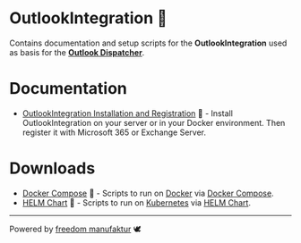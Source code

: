 ﻿OutlookIntegration 📧
===
Contains documentation and setup scripts for the **OutlookIntegration** used as basis for the **[Outlook Dispatcher](https://freedom-manufaktur.com/portfolio/outlook-dispatcher/)**.

# Documentation
- [OutlookIntegration Installation and Registration](<Documentation/OutlookIntegration Installation and Registration Manual.md>) 🚀 - Install OutlookIntegration on your server or in your Docker environment. Then register it with Microsoft 365 or Exchange Server.

# Downloads
- [Docker Compose](<Docker Compose>) 🐋 - Scripts to run on [Docker](https://www.docker.com/) via [Docker Compose](https://docs.docker.com/compose/).
- [HELM Chart](<HELM Chart>) 🚢 - Scripts to run on [Kubernetes](https://kubernetes.io/) via [HELM Chart](https://helm.sh/).

---

Powered by [freedom manufaktur](https://freedom-manufaktur.com/) 🕊